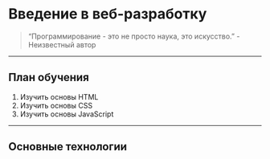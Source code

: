 # Введение в веб-разработку
>“Программирование - это не просто наука, это искусство.” - Неизвестный автор
---
## План обучения
1. Изучить основы HTML
2. Изучить основы CSS
3. Изучить основы JavaScript
---
## Основные технологии
